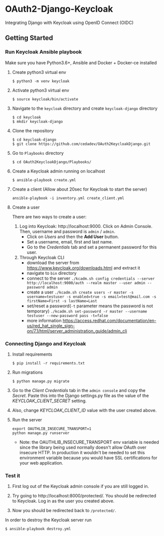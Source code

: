 # OAuth2-Django-Keycloak

Integrating Django with Keycloak using OpenID Connect (OIDC)

## Getting Started
### Run Keycloak Ansible playbook

Make sure you have Python3.6+, Ansible and Docker + Docker-ce installed
1. Create python3 virtual env
    ```
    $ python3 -m venv keycloak
    ```

2. Activate python3 virtual env
    ```
    $ source keycloak/bin/activate
    ```
3. Navigate to the `keycloak` directory and create `keycloak-django` directory
    ```
    $ cd keycloak
    $ mkdir keycloak-django
    ```

4. Clone the repository
    ```
    $ cd keycloak-django
    $ git clone https://github.com/cedadev/OAuth2KeycloakDjango.git
    ```
5. Go to `Playbooks` directory
    ```
    $ cd OAuth2KeycloakDjango/Playbooks/
    ```

6.  Create a Keycloak admin running on localhost
    ```
    $ ansible-playbook create.yml
    ```
7. Create a client (Allow about 20sec for Keycloak to start the server)
    ```
    ansible-playbook -i inventory.yml create_client.yml
    ```
8. Create a user

    There are two ways to create a user:
    1) Log into Keycloak: http://localhost:9000. Click on Admin Console. Then, username and password is `admin` / `admin`.
        - Click on _Users_ and then the **Add User** button.
        - Set a username, email, first and last name.
        - Go to the _Credentials_ tab and set a permanent password for this user.
    2) Through Keycloak CLI
        - download the server from https://www.keycloak.org/downloads.html and extract it
        - navigate to `bin` directory
        - connect to the server ```./kcadm.sh config credentials --server http://localhost:9000/auth --realm master --user admin --password admin```
        - create a user ```./kcadm.sh create users -r master -s username=testuser -s enabled=true -s email=test@mail.com -s firstName=First -s lastName=Last```
        - set/reset a  password(`-t` parameter means the password is not temporary) ```./kcadm.sh set-password -r master --username testuser --new-password pass -t=false``` 
        - more information https://access.redhat.com/documentation/en-us/red_hat_single_sign-on/7.1/html/server_administration_guide/admin_cli
        
### Connecting Django and Keycloak

1. Install requirements
    ```
    $ pip install -r requirements.txt
    ```

2. Run migrations 
    ```
    $ python manage.py migrate
    ```
3. Go to the _Client Credentials_ tab in the `admin console` and copy the _Secret_. Paste this into the
   Django settings.py file as the value of the _KEYCLOAK_CLIENT_SECRET_ setting.
4. Also, change _KEYCLOAK_CLIENT_ID_ value with the user created above.
   
4. Run the server

    ```
    export OAUTHLIB_INSECURE_TRANSPORT=1
    python manage.py runserver
    ```

    - Note: the OAUTHLIB_INSECURE_TRANSPORT env variable is needed since the
      library being used normally doesn't allow OAuth over insecure HTTP. In
      production it wouldn't be needed to set this environment variable because you
      would have SSL certifications for your web application.
   
### Test it

1. First log out of the Keycloak admin console if you are still logged in.

2. Try going to http://localhost:8000/protected/. You should be redirected to Keycloak. Log in as the user you created above.

3. Now you should be redirected back to `/protected/`.

In order to destroy the Keycloak server run
```
$ ansible-playbook destroy.yml
```
